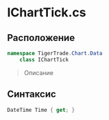 
# IChartTick.cs
## Расположение
```csharp
namespace TigerTrade.Chart.Data  
    class IChartTick
```

> Описание

## Синтаксис
```csharp
DateTime Time { get; }
```
